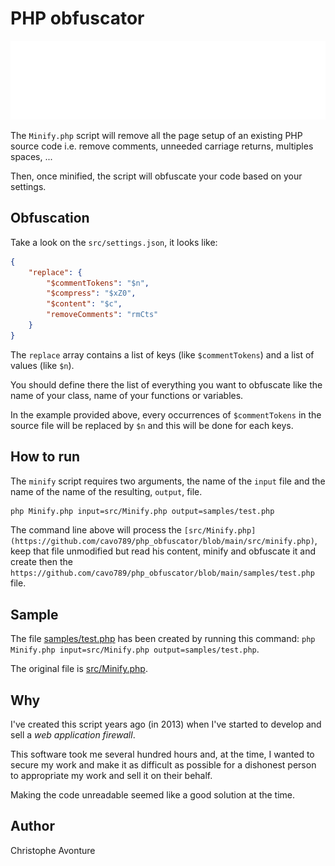 ﻿# PHP obfuscator

![banner](./banner.svg)

The `Minify.php` script will remove all the page setup of an existing PHP source code i.e. remove comments, unneeded carriage returns, multiples spaces, ...

Then, once minified, the script will obfuscate your code based on your settings.

## Obfuscation

Take a look on the `src/settings.json`, it looks like:

```json
{
    "replace": {
        "$commentTokens": "$n",
        "$compress": "$xZ0",
        "$content": "$c",
        "removeComments": "rmCts"
    }
}
```

The `replace` array contains a list of keys (like `$commentTokens`) and a list of values (like `$n`).

You should define there the list of everything you want to obfuscate like the name of your class, name of your functions or variables.

In the example provided above, every occurrences of `$commentTokens` in the source file will be replaced by `$n` and this will be done for each keys.

## How to run

The `minify` script requires two arguments, the name of the `input` file and the name of the name of the resulting, `output`, file.

```bash
php Minify.php input=src/Minify.php output=samples/test.php
```

The command line above will process the `[src/Minify.php](https://github.com/cavo789/php_obfuscator/blob/main/src/minify.php)`, keep that file unmodified but read his content, minify and obfuscate it and create then the `https://github.com/cavo789/php_obfuscator/blob/main/samples/test.php` file.

## Sample

The file [samples/test.php](samples/test.php) has been created by running this command: `php Minify.php input=src/Minify.php output=samples/test.php`.

The original file is [src/Minify.php](src/Minify.php).

## Why

I've created this script years ago (in 2013) when I've started to develop and sell a *web application firewall*.

This software took me several hundred hours and, at the time, I wanted to secure my work and make it as difficult as possible for a dishonest person to appropriate my work and sell it on their behalf.

Making the code unreadable seemed like a good solution at the time.

## Author

Christophe Avonture
